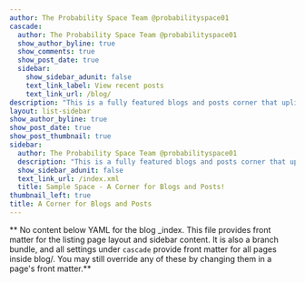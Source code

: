 ```yaml
---
author: The Probability Space Team @probabilityspace01
cascade:
  author: The Probability Space Team @probabilityspace01
  show_author_byline: true
  show_comments: true
  show_post_date: true
  sidebar:
    show_sidebar_adunit: false
    text_link_label: View recent posts
    text_link_url: /blog/
description: "This is a fully featured blogs and posts corner that uplifts and showcases innovative ideas, concepts and writings concerned to Probability and Statistics."
layout: list-sidebar
show_author_byline: true
show_post_date: true
show_post_thumbnail: true
sidebar:
  author: The Probability Space Team @probabilityspace01
  description: "This is a fully featured blogs and posts corner that uplifts and showcases innovative ideas, concepts and writings concerned to Probability and Statistics."
  show_sidebar_adunit: false
  text_link_url: /index.xml
  title: Sample Space - A Corner for Blogs and Posts!
thumbnail_left: true
title: A Corner for Blogs and Posts
---
```


** No content below YAML for the blog _index. This file provides front matter for the listing page layout and sidebar content. It is also a branch bundle, and all settings under `cascade` provide front matter for all pages inside blog/. You may still override any of these by changing them in a page's front matter.**
